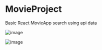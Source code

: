 # MovieProject

Basic React MovieApp search using api data

![image](https://user-images.githubusercontent.com/59355764/226337053-4870b643-a12e-4a3c-b948-2a8fb619e5e6.png)


![image](https://user-images.githubusercontent.com/59355764/226336874-4bb49452-342c-4d3c-bf04-c4460d38caf8.png)

